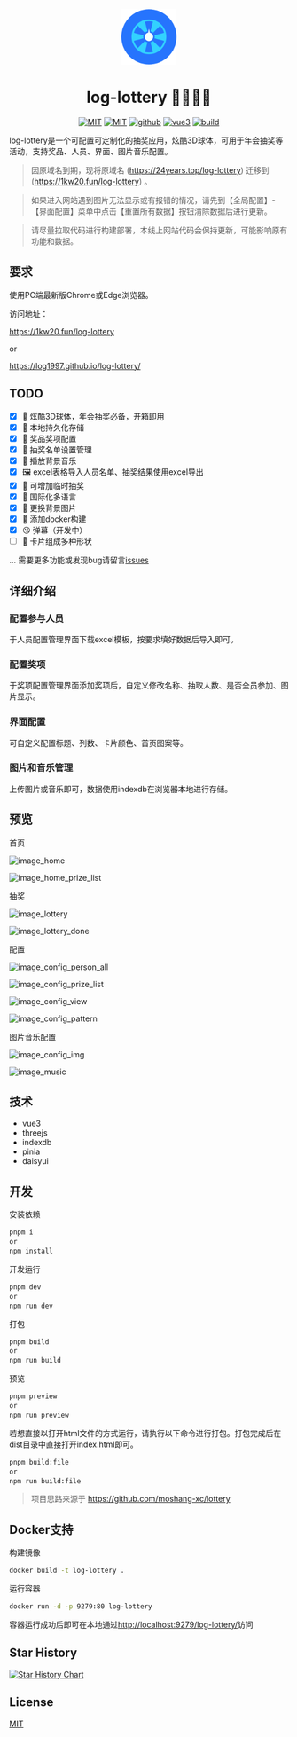 <div align="center">
    <a href="https://log1997.github.io/log-lottery/">
        <img src="./static/images/lottery.png" width="100" height="100" />
    </a>

# log-lottery 🚀🚀🚀🚀

[![MIT](https://img.shields.io/github/package-json/v/log1997/log-lottery)](https://github.com/LOG1997/log-lottery)
[![MIT](https://img.shields.io/badge/License-MIT-yellow.svg)](https://github.com/LOG1997/log-lottery)
[![github](https://img.shields.io/badge/Author-log1997-blue.svg)](https://github.com/log1997)
[![vue3](https://img.shields.io/badge/VUE-3-green.svg)](https://github.com/log1997)
[![build](https://img.shields.io/github/actions/workflow/status/log1997/log-lottery/node.js.yml)](https://github.com/log1997)

</div>

log-lottery是一个可配置可定制化的抽奖应用，炫酷3D球体，可用于年会抽奖等活动，支持奖品、人员、界面、图片音乐配置。

> 因原域名到期，现将原域名 (<https://24years.top/log-lottery>)
迁移到 (<https://1kw20.fun/log-lottery>) 。

> 如果进入网站遇到图片无法显示或有报错的情况，请先到【全局配置】-【界面配置】菜单中点击【重置所有数据】按钮清除数据后进行更新。

> 请尽量拉取代码进行构建部署，本线上网站代码会保持更新，可能影响原有功能和数据。

## 要求

使用PC端最新版Chrome或Edge浏览器。

访问地址：

<https://1kw20.fun/log-lottery>

or

<https://log1997.github.io/log-lottery/>

## TODO

- [x] 🕍 炫酷3D球体，年会抽奖必备，开箱即用
- [x] 💾 本地持久化存储
- [x] 🎁 奖品奖项配置
- [x] 👱 抽奖名单设置管理
- [x] 🎼 播放背景音乐
- [x] 🖼️ excel表格导入人员名单、抽奖结果使用excel导出
- [x] 🎈 可增加临时抽奖
- [x] 🧨 国际化多语言
- [x] 🍃 更换背景图片
- [x] 🚅 添加docker构建
- [x] 😘 弹幕（开发中）
- [ ] 🧵 卡片组成多种形状

...
需要更多功能或发现bug请留言[issues](https://github.com/LOG1997/log-lottery/issues)

## 详细介绍

### 配置参与人员

于人员配置管理界面下载excel模板，按要求填好数据后导入即可。

### 配置奖项

于奖项配置管理界面添加奖项后，自定义修改名称、抽取人数、是否全员参加、图片显示。

### 界面配置

可自定义配置标题、列数、卡片颜色、首页图案等。

### 图片和音乐管理

上传图片或音乐即可，数据使用indexdb在浏览器本地进行存储。

## 预览

首页

![image_home](./static/images/home.png)

![image_home_prize_list](./static//images/home_prizelist.png)

抽奖

![image_lottery](./static/images/lottery-enter.png)

![image_lottery_done](./static/images/lottery-done.png)

配置

![image_config_person_all](./static/images/config_personall.png)

![image_config_prize_list](./static/images/config_prize.png)

![image_config_view](./static/images/config-view.png)

![image_config_pattern](./static/images/config_pattern.png)

图片音乐配置

![image_config_img](./static/images/image_config.png)

![image_music](./static/images/music_music.png)

## 技术

- vue3
- threejs
- indexdb
- pinia
- daisyui

## 开发

安装依赖

```bash
pnpm i
or
npm install
```

开发运行

```bash
pnpm dev
or
npm run dev
```

打包

```bash
pnpm build
or
npm run build
```

预览

```bash
pnpm preview
or
npm run preview
```

若想直接以打开html文件的方式运行，请执行以下命令进行打包。打包完成后在dist目录中直接打开index.html即可。

```bash
pnpm build:file
or
npm run build:file
```

> 项目思路来源于 <https://github.com/moshang-xc/lottery>

## Docker支持

构建镜像

```bash
docker build -t log-lottery .
```

运行容器

```bash
docker run -d -p 9279:80 log-lottery
```

容器运行成功后即可在本地通过<http://localhost:9279/log-lottery/>访问

## Star History

[![Star History Chart](https://api.star-history.com/svg?repos=LOG1997/log-lottery&type=Date)](https://star-history.com/#LOG1997/log-lottery&Date)

## License

[MIT](http://opensource.org/licenses/MIT)
